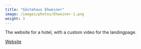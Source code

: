 ```yaml
---
title: "Gästehaus Ehweiner"
image: /images/photos/Ehweiner-1.png
weight: 3
---
```


The website for a hotel, with a custom video for the landingpage.


[Website](https://gaestehaus-ehweiner.at)